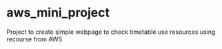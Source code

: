 # aws_mini_project
Project to create simple webpage to check timetable use resources using recourse from AWS
